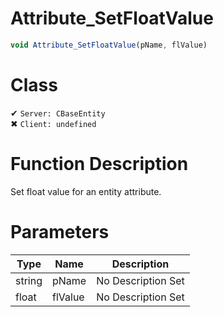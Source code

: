 # Attribute_SetFloatValue
```js
void Attribute_SetFloatValue(pName, flValue)
```
# Class
✔ `Server: CBaseEntity`  
✖ `Client: undefined`  

# Function Description
Set float value for an entity attribute.
# Parameters
Type|Name|Description
--|--|--
string|pName|No Description Set
float|flValue|No Description Set
